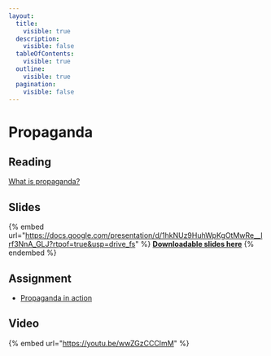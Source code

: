 ```yaml
---
layout:
  title:
    visible: true
  description:
    visible: false
  tableOfContents:
    visible: true
  outline:
    visible: true
  pagination:
    visible: false
---
```


# Propaganda

## Reading

[What is propaganda?](https://drive.google.com/file/d/1kn3UMFp336FkPNMFk1nk\_GM9wD62hoGi/view?usp=sharing)

## Slides

{% embed url="https://docs.google.com/presentation/d/1hkNUz9HuhWpKgOtMwRe__lrf3NnA_GLJ?rtpof=true&usp=drive_fs" %}
[**Downloadable slides here**](https://docs.google.com/presentation/d/1hkNUz9HuhWpKgOtMwRe\_\_lrf3NnA\_GLJ?rtpof=true\&usp=drive\_fs)
{% endembed %}

## Assignment

* [Propaganda in action](https://docs.google.com/document/d/1ht1\_iJVnMmZO9UKMeWXsmKiS3rjSSKH1?rtpof=true\&usp=drive\_fs)

## Video

{% embed url="https://youtu.be/wwZGzCCCImM" %}
